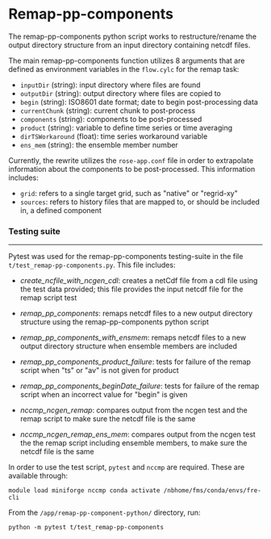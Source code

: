 # Remap-pp-components
The remap-pp-components python script works to restructure/rename the output directory structure from an input directory containing netcdf files. 

The main remap-pp-components function utilizes 8 arguments that are defined as environment variables in the `flow.cylc` for the remap task:

- `inputDir` (string): input directory where files are found
- `outputDir` (string): output directory where files are copied to
- `begin` (string): ISO8601 date format; date to begin post-processing data
- `currentChunk` (string): current chunk to post-process
- `components` (string): components to be post-processed
- `product` (string): variable to define time series or time averaging
- `dirTSWorkaround` (float): time series workaround variable
- `ens_mem` (string): the ensemble member number

Currently, the rewrite utilizes the `rose-app.conf` file in order to extrapolate information about the components to be post-processed. This information includes:

- `grid`: refers to a single target grid, such as "native" or "regrid-xy"
- `sources`: refers to history files that are mapped to, or should be included in, a defined component

### Testing suite
_________________________________________________________________________
Pytest was used for the remap-pp-components testing-suite in the file `t/test_remap-pp-components.py`. This file includes:

- *create_ncfile_with_ncgen_cdl*: creates a netCdf file from a cdl file using the test data provided; this file provides the input netcdf file for the remap script test 

- *remap_pp_components*: remaps netcdf files to a new output directory structure using the remap-pp-components python script

- *remap_pp_components_with_ensmem*: remaps netcdf files to a new output directory structure when ensemble members are included

- *remap_pp_components_product_failure*: tests for failure of the remap script when "ts" or "av" is not given for product

- *remap_pp_components_beginDate_failure*: tests for failure of the remap script when an incorrect value for "begin" is given

- *nccmp_ncgen_remap*: compares output from the ncgen test and the remap script to make sure the netcdf file is the same 

- *nccmp_ncgen_remap_ens_mem*: compares output from the ncgen test the the remap script including ensemble members, to make sure the netcdf file is the same

In order to use the test script, `pytest` and `nccmp` are required. These are available through:
```
module load miniforge nccmp conda activate /nbhome/fms/conda/envs/fre-cli
```
From the `/app/remap-pp-component-python/` directory, run:
``` 
python -m pytest t/test_remap-pp-components
```
